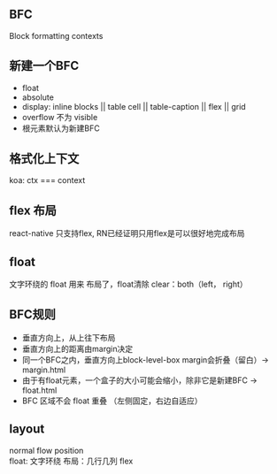 ## BFC
Block formatting contexts

## 新建一个BFC
- float
- absolute 
- display: inline blocks || table cell || table-caption || flex || grid
- overflow 不为 visible
- 根元素默认为新建BFC

## 格式化上下文
koa: ctx === context

## flex 布局
react-native 只支持flex, RN已经证明只用flex是可以很好地完成布局

## float
文字环绕的
float 用来 布局了，float清除
clear：both（left， right）

## BFC规则
- 垂直方向上，从上往下布局
- 垂直方向上的距离由margin决定
- 同一个BFC之内，垂直方向上block-level-box margin会折叠（留白）-> margin.html
- 由于有float元素，一个盒子的大小可能会缩小，除非它是新建BFC -> float.html
- BFC 区域不会 float 重叠 （左侧固定，右边自适应）

## layout
normal flow
position    
float: 文字环绕     布局：几行几列
flex
